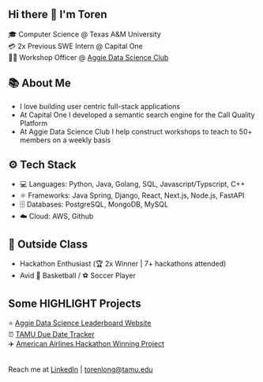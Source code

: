 ## Hi there 👋 I'm Toren

🎓 Computer Science @ Texas A&M University  
💳 2x Previous SWE Intern @ Capital One  
🧑‍🏫 Workshop Officer @ [Aggie Data Science Club](https://www.linkedin.com/company/aggiedatascience)  

## 📚 About Me

- I love building user centric full-stack applications
- At Capital One I developed a semantic search engine for the Call Quality Platform
- At Aggie Data Science Club I help construct workshops to teach to 50+ members on a weekly basis

## ⚙️ Tech Stack

- 💻 Languages: Python, Java, Golang, SQL, Javascript/Typscript, C++
- ⚛️ Frameworks: Java Spring, Django, React, Next.js, Node.js, FastAPI
- 🗄️ Databases: PostgreSQL, MongoDB, MySQL
- ☁️ Cloud: AWS, Github

## 🌱 Outside Class

- Hackathon Enthusiast (🏆 2x Winner | 7+ hackathons attended)
- Avid 🏀 Basketball / ⚽ Soccer Player

## Some HIGHLIGHT Projects

⭐ <a href="https://github.com/Venler34/CompetitionWebsite/tree/main">Aggie Data Science Leaderboard Website</a>  
⏰ <a href="https://github.com/Venler34/TAMU-Assignment-Tracker-aka-TAMUDues">TAMU Due Date Tracker</a>  
✈️ <a href="https://devpost.com/software/afinda">American Airlines Hackathon Winning Project</a>

##
Reach me at [LinkedIn](https://www.linkedin.com/in/torenlong/) | torenlong@tamu.edu

<!--
**Venler34/venler34** is a ✨ _special_ ✨ repository because its `README.md` (this file) appears on your GitHub profile.

Here are some ideas to get you started:

- 🔭 I’m currently working on ...
- 🌱 I’m currently learning ...
- 👯 I’m looking to collaborate on ...
- 🤔 I’m looking for help with ...
- 💬 Ask me about ...
- 📫 How to reach me: ...
- 😄 Pronouns: ...
- ⚡ Fun fact: ...
-->
